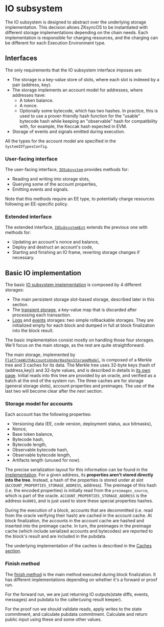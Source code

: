 
# IO subsystem

The IO subsystem is designed to abstract over the underlying storage implementation. This decision allows ZKsyncOS to be instantiated with different storage implementations depending on the chain needs.
Each implementation is responsible for charging resources, and the charging can be different for each Execution Environment type.

## Interfaces

The only requirements that the IO subsystem interface imposes are:

- The storage is a key-value store of slots, where each slot is indexed by a pair (address, key).
- The storage implements an account model for addresses, where addresses have:
  - A token balance.
  - A nonce.
  - Optionally some bytecode, which has two hashes. In practice, this is used to use a prover-friendly hash function for the "usable" bytecode hash while keeping an "observable" hash for compatibility with, for example, the Keccak hash expected in EVM.
- Storage of events and signals emitted during execution.

All the types for the account model are specified in the `SystemIOTypesConfig`.

### User-facing interface

The user-facing interface, [`IOSubsystem`](../../../zk_ee/src/system/io.rs) provides methods for:

- Reading and writing into storage slots,
- Querying some of the account properties,
- Emitting events and signals.

Note that this methods require an EE type, to potentially charge resources following an EE-specific policy.

### Extended interface

The extended interface, [`IOSubsystemExt`](../../../zk_ee/src/system/io.rs) extends the previous one with methods for:

- Updating an account's nonce and balance,
- Deploy and destruct an account's code,
- Starting and finishing an IO frame, reverting storage changes if necessary.

## Basic IO implementation

The basic [IO subsystem implementation](../../../basic_system/src/system_implementation/system/io_subsystem.rs) is composed by 4 different storages:

- The main persistent storage slot-based storage, described later in this section.
- The [transient storage](../../../storage_models/src/common_structs/generic_transient_storage.rs), a key-value map that is discarded after processing each transaction.
- [Logs](../../../zk_ee/src/common_structs/logs_storage.rs) and [events](../../../zk_ee/src/common_structs/events_storage.rs) storages: two simple rollbackable storages. They are initialized empty for each block and dumped in full at block finalization into the block result.

The basic implementation consist mostly on handling those four storages. We'll focus on the main storage, as the rest are quite straightforward.

The main storage, implemented by [`FlatTreeWithAccountsUnderHashesStorageModel`](../../../basic_system/src/system_implementation/flat_storage_model/mod.rs), is composed of a Merkle tree and 3 caches for its data. The Merkle tree uses 32-byte keys (hash of (address,key)) and 32-byte values, and is described in details in [its own page](./tree.md). Initial reads into this tree are provided by an oracle, and verified as a batch at the end of the system run. The three caches are for storage (general storage slots), account properties and preimages. The use of the last two will become clear after the next section.

### Storage model for accounts

Each account has the following properties:

- Versioning data (EE, code version, deployment status, aux bitmasks),
- Nonce,
- Base token balance,
- Bytecode hash,
- Bytecode length,
- Observable bytecode hash,
- Observable bytecode length,
- Artifacts length (unused for now).

The precise serialization layout for this information can be found in the [implementation](../../../basic_system/src/system_implementation/flat_storage_model/account_cache_entry.rs).
For a given address, its **properties aren't stored directly into the tree**. Instead, a hash of the properties is stored under at slot (`ACCOUNT_PROPERTIES_STORAGE_ADDRESS`, address).
The preimage of this hash (i.e. the encoded properties) is initially read from the `preimages_source`, which is part of the oracle. `ACCOUNT_PROPERTIES_STORAGE_ADDRESS` is the address `0x8003`, and is just used to store these special properties hashes.

During the execution of a block, accounts that are decommitted (i.e. read from the oracle verifying their hash) are cached in the account cache. At block finalization, the accounts in the account cache are hashed and inserted into the preimage cache. In turn, the preimages in the preimage cache (which include serialized accounts and bytecodes) are reported to the block's result and are included in the pubdata.

The underlying implementation of the caches is described in the [Caches section](caches.md).

### Finish method

The [finish method](../../../basic_system/src/system_implementation/system/io_subsystem.rs) is the main method executed during block finalization.
It has different implementations depending on whether it's a forward or proof run.

For the forward run, we are just returning IO outputs(state diffs, events, messages) and pubdata to the caller(using result keeper).

For the proof run we should validate reads, apply writes to the state commitment, and calculate pubdata commitment.
Calculate and return public input using these and some other values.
